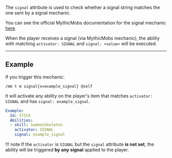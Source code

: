 The `signal` attribute is used to check whether a signal string matches the one sent by a signal mechanic.

You can see the official MythicMobs documentation for the signal mechanic [here](https://git.mythiccraft.io/mythiccraft/MythicMobs/-/wikis/skills/mechanics/signal).

When the player receives a signal (via MythicMobs mechanic), the ability with matching `activator: SIGNAL` and `signal: <value>` will be executed.

---

## Example

If you trigger this mechanic:

```
/mm t m signal{s=example_signal} @self
```

It will activate any ability on the player's item that matches `activator: SIGNAL` and has `signal: example_signal`.

```yaml title="MythicMobs/items/example_item.yml"
Example:
  Id: STICK
  Abilities:
  - skill: SummonSkeleton
    activator: SIGNAL
    signal: example_signal
```

!!! note
    If the `activator` is `SIGNAL` but the `signal` attribute **is not set**, the ability will be triggered **by any signal** applied to the player.